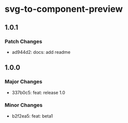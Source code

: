 # svg-to-component-preview

## 1.0.1

### Patch Changes

- ad944d2: docs: add readme

## 1.0.0

### Major Changes

- 337b0c5: feat: release 1.0

### Minor Changes

- b2f2ea5: feat: beta1
